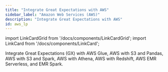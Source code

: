 ```yaml
---
title: "Integrate Great Expectations with AWS"
sidebar_label: "Amazon Web Services (AWS)"
description: "Integrate Great Expectations with AWS"
id: aws_lp
---
```


import LinkCardGrid from '/docs/components/LinkCardGrid';
import LinkCard from '/docs/components/LinkCard';

<p class="DocItem__header-description">Integrate Great Expectations (GX) with AWS Glue, AWS with S3 and Pandas, AWS with S3 and Spark, AWS with Athena, AWS with Redshift, AWS EMR Serverless, and EMR Spark.</p>

<LinkCardGrid>
  <LinkCard topIcon label="Use Great Expectations with AWS Glue" description="Set up, initialize and run validations against your data on AWS Glue Spark Job" href="how_to_use_great_expectations_in_aws_glue" icon="/img/integrations/aws_glue_icon.svg" />
  <LinkCard topIcon label="Use GX with an Amazon EMR Spark cluster" description="Instantiate a Data Context on an EMR Spark cluster" href="how_to_instantiate_a_data_context_on_an_emr_spark_cluster" icon="/img/integrations/spark_icon.png" />
<LinkCard topIcon label="Use GX with AWS EMR Serverless" description="Use GX with a serverless Amazon EMR deployment" href="how_to_use_great_expectations_in_emr_serverless" icon="/img/integrations/emr_serverless_icon.png" />
  <LinkCard topIcon label="Use GX with AWS using S3 and Pandas" description="Use GX with AWS and cloud storage" href="how_to_use_gx_with_aws/how_to_use_gx_with_aws_using_cloud_storage_and_pandas" icon="/img/integrations/pandas_icon.png" />
  <LinkCard topIcon label="Use GX with AWS using S3 and Spark" description="Configure a local GX project to store Expectations, Validation Results, and Data Docs in Amazon S3 buckets" href="how_to_use_gx_with_aws/how_to_use_gx_with_aws_using_s3_and_spark" icon="/img/integrations/aws_logo.svg" />
  <LinkCard topIcon label="Use GX with AWS using Athena" description="Store Expectations, Validation Results, and Data Docs in Amazon S3 buckets and  access data stored in an Athena database" href="how_to_use_gx_with_aws/how_to_use_gx_with_aws_using_s3_and_spark" icon="/img/integrations/athena_logo.svg" />
  <LinkCard topIcon label="Use GX with AWS using Redshift" description="Store Expectations, Validation Results, and Data Docs in Amazon S3 buckets and access data data from a Redshift database" href="how_to_use_gx_with_aws/how_to_use_gx_with_aws_using_s3_and_spark" icon="/img/integrations/aws_redshift_icon.svg" />
</LinkCardGrid>